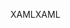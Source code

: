<span data-ttu-id="dae62-101">XAML</span><span class="sxs-lookup"><span data-stu-id="dae62-101">XAML</span></span>